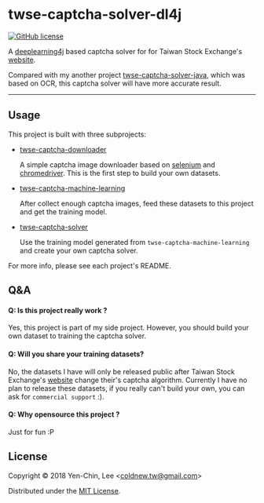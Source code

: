 # twse-captcha-solver-dl4j
[![GitHub license](https://img.shields.io/badge/license-MIT-blue.svg)](https://raw.githubusercontent.com/coldnew/twse-captcha-solver-dl4j/master/LICENSE)

A [deeplearning4j](https://deeplearning4j.org/) based captcha solver for for Taiwan Stock Exchange's [website](http://bsr.twse.com.tw/bshtm/).

Compared with my another project [twse-captcha-solver-java](https://github.com/coldnew/twse-captcha-solver-java), which was based on OCR, this captcha solver will have more accurate result.

-----

## Usage

This project is built with three subprojects:

- [twse-captcha-downloader](https://github.com/coldnew/twse-captcha-solver-dl4j/tree/master/twse-captcha-downloader)

  A simple captcha image downloader based on [selenium](https://www.seleniumhq.org/) and [chromedriver](https://sites.google.com/a/chromium.org/chromedriver/). This is the first step to build your own datasets.

- [twse-captcha-machine-learning](https://github.com/coldnew/twse-captcha-solver-dl4j/tree/master/twse-captcha-machine-learning)

  After collect enough captcha images, feed these datasets to this project and get the training model.

- [twse-captcha-solver](https://github.com/coldnew/twse-captcha-solver-dl4j/tree/master/twse-captcha-solver)

  Use the training model generated from `twse-captcha-machine-learning` and create your own captcha solver.

For more info, please see each project's README.

## Q&A

#### Q: Is this project really work ?

Yes, this project is part of my side project. However, you should build your own dataset to training the captcha solver.

#### Q: Will you share your training datasets?

No, the datasets I have will only be released public after Taiwan Stock Exchange's [website](http://bsr.twse.com.tw/bshtm/) change their's captcha algorithm.
Currently I have no plan to release these datasets, if you really can't build your own, you can ask for `commercial support` :).

#### Q: Why opensource this project ?

Just for fun :P

## License

Copyright © 2018 Yen-Chin, Lee <<coldnew.tw@gmail.com>>

Distributed under the [MIT License](http://opensource.org/licenses/MIT).
